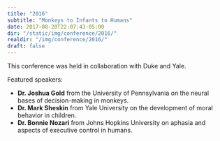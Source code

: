```yaml
---
title: "2016"
subtitle: "Monkeys to Infants to Humans"
date: 2017-08-20T22:07:43-05:00
dir: "/static/img/conference/2016/"
realdir: "/img/conference/2016/"
draft: false
---
```


This conference was held in collaboration with Duke and Yale.

Featured speakers:

- **Dr. Joshua Gold** from the University of Pennsylvania on the neural bases of decision-making in monkeys.
- **Dr. Mark Sheskin** from Yale University on the development of moral behavior in children.
- **Dr. Bonnie Nozari** from Johns Hopkins University on aphasia and aspects of executive control in humans.